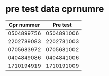 # pre test data cprnumre

| Cpr nummer| Pre test | 
| --- | --- |
| 0504899756 | 0504891006 |
| 2202789083 | 2202781003 |
| 0705683972 | 0705681002 |
| 0404849086 | 0404841006 |
| 1710194919 | 1710191009 |







